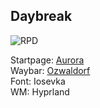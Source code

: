 ## Daybreak

![RPD](https://github.com/MujtabaAsim/dots/assets/62666332/4b3c9a92-0078-482e-8272-74a124bf4ad9)

Startpage: [Aurora](https://github.com/MujtabaAsim/Aurora) <br>
Waybar: [Ozwaldorf](https://github.com/ozwaldorf/dotfiles) <br>
Font: Iosevka<br>
WM: Hyprland <br><br>